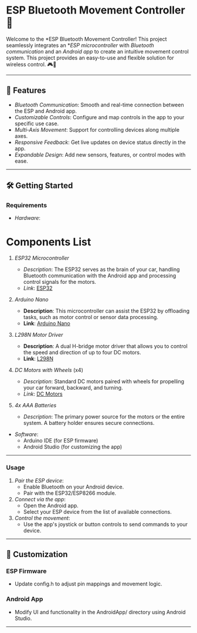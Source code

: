 # ESP Bluetooth Movement Controller 🚀

Welcome to the *ESP Bluetooth Movement Controller! This project seamlessly integrates an **ESP microcontroller* with *Bluetooth communication* and an *Android app* to create an intuitive movement control system. This project provides an easy-to-use and flexible solution for wireless control. 🎮📱

---

## 🌟 Features

- *Bluetooth Communication*: Smooth and real-time connection between the ESP and Android app.
- *Customizable Controls*: Configure and map controls in the app to your specific use case.
- *Multi-Axis Movement*: Support for controlling devices along multiple axes.
- *Responsive Feedback*: Get live updates on device status directly in the app.
- *Expandable Design*: Add new sensors, features, or control modes with ease.

---

## 🛠 Getting Started

### Requirements
- *Hardware*:
# Components List

1. *ESP32 Microcontroller*
   - *Description*: The ESP32 serves as the brain of your car, handling Bluetooth communication with the Android app and processing control signals for the motors.  
   - *Link*: [ESP32](https://www.sigmanortec.ro/placa-dezvoltare-esp32-cu-wifi-si-bluetooth)  

2. *Arduino Nano*
   - **Description**: This microcontroller can assist the ESP32 by offloading tasks, such as motor control or sensor data processing.  
   - **Link**: [Arduino Nano](https://store.arduino.cc/en-ro/products/arduino-nano)  

3. *L298N Motor Driver*  
   - **Description**: A dual H-bridge motor driver that allows you to control the speed and direction of up to four DC motors.  
   - **Link**: [L298N](https://components101.com/modules/l293n-motor-driver-module)  

4. *DC Motors with Wheels* (x4)  
   - *Description*: Standard DC motors paired with wheels for propelling your car forward, backward, and turning.  
   - *Link*: [DC Motors](https://www.wiltronics.com.au/product/10137/yellow-motor-3-12vdc-2-flats-shaft/)  

5. *4x AAA Batteries*  
   - *Description*: The primary power source for the motors or the entire system. A battery holder ensures secure connections.  

- *Software*:
  - Arduino IDE (for ESP firmware)
  - Android Studio (for customizing the app)

---

### Usage
1. *Pair the ESP device*:
   - Enable Bluetooth on your Android device.
   - Pair with the ESP32/ESP8266 module.
2. *Connect via the app*:
   - Open the Android app.
   - Select your ESP device from the list of available connections.
3. *Control the movement*:
   - Use the app's joystick or button controls to send commands to your device.

---

## 🤖 Customization

### ESP Firmware
- Update config.h to adjust pin mappings and movement logic.

### Android App
- Modify UI and functionality in the AndroidApp/ directory using Android Studio.

---

